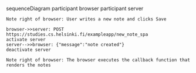 sequenceDiagram
    participant browser
    participant server

    Note right of browser: User writes a new note and clicks Save

    browser->>server: POST https://studies.cs.helsinki.fi/exampleapp/new_note_spa
    activate server
    server-->>browser: {"message":"note created"}
    deactivate server

    Note right of browser: The browser executes the callback function that renders the notes
